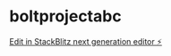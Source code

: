 # boltprojectabc

[Edit in StackBlitz next generation editor ⚡️](https://stackblitz.com/~/github.com/ckabakwu/boltprojectabc)